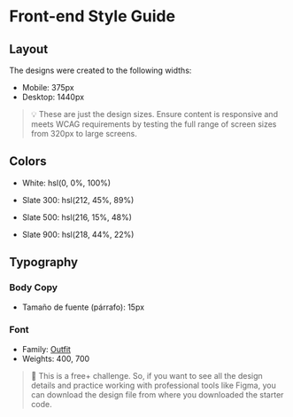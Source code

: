 # Front-end Style Guide

## Layout

The designs were created to the following widths:

- Mobile: 375px
- Desktop: 1440px

> 💡 These are just the design sizes. Ensure content is responsive and meets WCAG requirements by testing the full range of screen sizes from 320px to large screens.

## Colors

- White: hsl(0, 0%, 100%)

- Slate 300: hsl(212, 45%, 89%)
- Slate 500: hsl(216, 15%, 48%)
- Slate 900: hsl(218, 44%, 22%)

## Typography

### Body Copy

- Tamaño de fuente (párrafo): 15px

### Font

- Family: [Outfit](https://fonts.google.com/specimen/Outfit)
- Weights: 400, 700

> 💎 This is a free+ challenge. So, if you want to see all the design details and practice working with professional tools like Figma, you can download the design file from where you downloaded the starter code.
